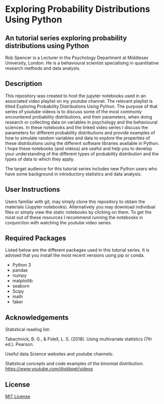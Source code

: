 # Exploring Probability Distributions Using Python 

## An tutorial series exploring probability distributions using Python

Rob Spencer is a Lecturer in the Psychology Department at Middlesex University, London. He is a behavioural scientist specialising in quantitative research methods and data analysis.

## Description

This repository was created to host the jupyter notebooks used in an associated video playlist on my youtube channel. The relevant playlist is titled Exploring Probability Distributions Using Python. The purpose of that series of youtube videos is to discuss some of the most commonly encountered probability distributions, and their parameters, when doing research or collecting data on variables in psychology and the behavioural sciences. In these notebooks and the linked video series I discuss the parameters for different probability distributions and provide examples of how to simulate random variables and data to explore the properties of these distributions using the different software libraries available in Python. I hope these notebooks (and videos) are useful and help you to develop your understanding of the different types of probability distribution and the types of data to which they apply.    

The target audience for this tutorial series includes new Python users who have some background in introductory statistics and data analysis. 

## User Instructions

Users familiar with git, may simply clone this repository to obtain the materials (Jupyter notebooks). Alternatively you may download individual files or simply view the static notebooks by clicking on them. To get the most out of these resources I recommend running the notebooks in conjunction with watching the youtube video series. 

## Required Packages

Listed below are the different packages used in this tutorial series. It is advised that you install the most recent versions using pip or conda. 

- Python 3
- pandas
- numpy
- matplotlib
- seaborn
- Scipy
- math
- faker

## Acknowledgements

Statistical reading list:

Tabachnick, B. G., & Fidell, L. S. (2018). Using multivariate statistics (7th ed.). Pearson.

Useful data Science websites and youtube channels:

Statistical concepts and code examples of the binomial distribution: https://www.youtube.com/@stikpet/videos 

## License

[MIT License](LICENSE) 